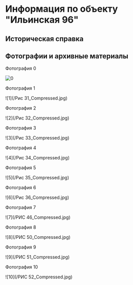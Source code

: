 # Информация по объекту "Ильинская 96"

## Историческая справка

## Фотографии и архивные материалы

Фотография 0

![0](/1_Compressed.jpg)

Фотография 1

![1](/Рис 31_Compressed.jpg)

Фотография 2

![2](/Рис 32_Compressed.jpg)

Фотография 3

![3](/Рис 33_Compressed.jpg)

Фотография 4

![4](/Рис 34_Compressed.jpg)

Фотография 5

![5](/Рис 35_Compressed.jpg)

Фотография 6

![6](/Рис 36_Compressed.jpg)

Фотография 7

![7](/РИС 46_Compressed.jpg)

Фотография 8

![8](/РИС 50_Compressed.jpg)

Фотография 9

![9](/РИС 51_Compressed.jpg)

Фотография 10

![10](/РИС 52_Compressed.jpg)

